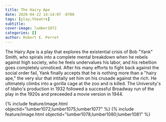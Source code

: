 ```yaml
---
title: The Hairy Ape
date: 2020-04-22 14:14:07 -0700
tags: [play;theatre]
subtitle: 
cover-image: lumber1072
categories: []
author: Robert E. Perret
---
```

The Hairy Ape is a play that explores the existential crisis of Bob "Yank" Smith, who spirals into a complete mental breakdown when he rebels against high society, who he feels undervalues his labor, and his rebellion goes completely unnoticed. After his many efforts to fight back against the social order fail, Yank finally accepts that he is nothing more than a "hairy ape," the very slur that intitally set him on his crusade against the rich. He ultimately climbs into a gorilla cage at the zoo and is killed. The University's of Idaho's production in 1932 followed a successful Broadway run of the play in the 1920s and preceeded a movie version in 1944. 

{% include feature/image.html objectid="lumber1072;lumber1075;lumber1077" %}
{% include feature/image.html objectid="lumber1078;lumber1080;lumber1081" %}